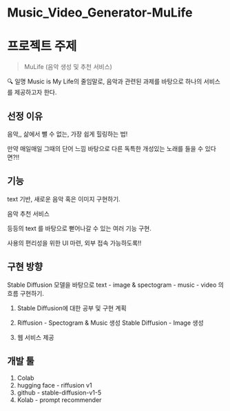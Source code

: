 # Music_Video_Generator-MuLife

# 프로젝트 주제
> MuLife (음악 생성 및 추천 서비스)


<aside>
🔍 일명 Music is My Life의 줄임말로, 음악과 관련된 과제를 바탕으로 하나의 서비스를 제공하고자 한다.

</aside>

## 선정 이유

음악,, 삶에서 뺄 수 없는, 가장 쉽게 힐링하는 법!

만약 매일매일 그때의 단어 느낌 바탕으로 다른 독특한 개성있는 노래를 들을 수 있다면?!!

## 기능

text 기반, 새로운 음악 혹은 이미지 구현하기.

음악 추천 서비스

등등의 text 를 바탕으로 뻗어나갈 수 있는 여러 기능 구현.

사용의 편리성을 위한 UI 마련, 외부 접속 가능하도록!!

## 구현 방향

Stable Diffusion 모델을 바탕으로 text - image & spectogram - music - video 의 흐름 구현하기.

1) Stable Diffusion에 대한 공부 및 구현 계획

2) Riffusion - Spectogram & Music 생성
   Stable Diffusion - Image 생성

3) 웹 서비스 제공

## 개발 툴
1) Colab
2) hugging face - riffusion v1
3) github - stable-diffusion-v1-5
4) Kolab - prompt recommender
